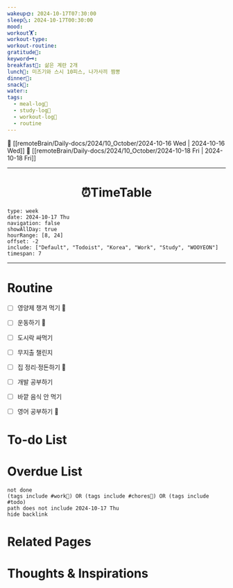```yaml
---
wakeup🌞: 2024-10-17T07:30:00
sleep🌜: 2024-10-17T00:30:00
mood: 
workout🏋️: 
workout-type: 
workout-routine: 
gratitude🙏: 
keyword🗝️: 
breakfast🍳: 삶은 계란 2개
lunch🍚: 미즈기와 스시 10피스, 나가사끼 짬뽕
dinner🥗: 
snack🍬: 
water💧: 
tags:
  - meal-log📝
  - study-log📓
  - workout-log💪
  - routine
---
```


🔺 [[remoteBrain/Daily-docs/2024/10_October/2024-10-16 Wed | 2024-10-16 Wed]]
🔻 [[remoteBrain/Daily-docs/2024/10_October/2024-10-18 Fri | 2024-10-18 Fri]]
___
<h1> <center>⏰TimeTable </center> </h1>

```gEvent
type: week
date: 2024-10-17 Thu
navigation: false
showAllDay: true
hourRange: [8, 24]
offset: -2
include: ["Default", "Todoist", "Korea", "Work", "Study", "WOOYEON"]
timespan: 7
```

--- 


# Routine 

- [ ] 영양제 챙겨 먹기 🔼 
- [ ] 운동하기 🔼 
- [ ] 도시락 싸먹기 
- [ ] 무지출 챌린지 
- [ ] 집 정리·정돈하기 🔼
- [ ] 개발 공부하기
- [ ] 바깥 음식 안 먹기 
- [ ] 영어 공부하기 🔼 


# To-do List


# Overdue List
```tasks
not done
(tags include #work💼) OR (tags include #chores🧺) OR (tags include #todo)
path does not include 2024-10-17 Thu
hide backlink
```

# Related Pages



# Thoughts & Inspirations

